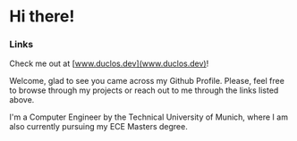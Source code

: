 # Hi there!

### Links

Check me out at [www.duclos.dev](www.duclos.dev)!

Welcome, glad to see you came across my Github Profile. Please, feel free to browse
through my projects or reach out to me through the links listed above.

I'm a Computer Engineer by the Technical University of Munich, where I am also currently
pursuing my ECE Masters degree.
